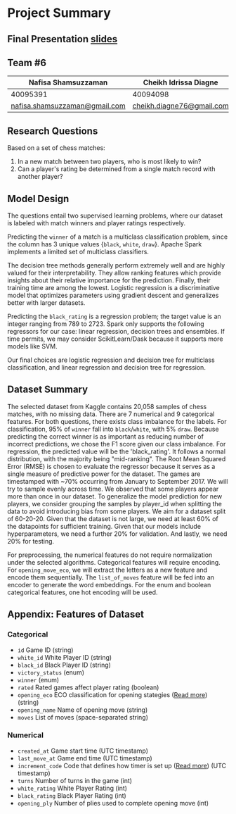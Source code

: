 # Project Summary
## Final Presentation [slides](https://docs.google.com/presentation/d/1SQhSIBqL-xoDLLsmSZWcP5XWd1d33-aB5xgpTvF6SSs/edit?usp=sharing)
## Team #6
|Nafisa Shamsuzzaman| Cheikh Idrissa Diagne| Yu Xiang Zhang| Karim Rhoualem|
|-|-|-|-|
|40095391|40094098|40009567|26603157|
|nafisa.shamsuzzaman@gmail.com|cheikh.diagne76@gmail.com|yuxiang.zhang@mail.concordia.ca|karim.rhoualem@gmail.com|

## Research Questions
Based on a set of chess matches:
1. In a new match between two players, who is most likely to win?
2. Can a player's rating be determined from a single match record with another player?

## Model Design
The questions entail two supervised learning problems, where our dataset is labeled with match winners and player ratings respectively.

Predicting the `winner` of a match is a multiclass classification problem, since the column has 3 unique values {`black`, `white`, `draw`}. Apache Spark implements a limited set of multiclass classifiers.

The decision tree methods generally perform extremely well and are highly valued for their interpretability. They allow ranking features which provide insights about their relative importance for the prediction. Finally, their training time are among the lowest. Logistic regression is a discriminative model that optimizes parameters using gradient descent and generalizes better with larger datasets. 

Predicting the `black_rating` is a regression problem; the target value is an integer ranging from 789 to 2723. Spark only supports the following regressors for our case: linear regression, decision trees and ensembles. If time permits, we may consider ScikitLearn/Dask because it supports more models like SVM.

Our final choices are logistic regression and decision tree for multiclass classification, and linear regression and decision tree for regression. 

## Dataset Summary 
The selected dataset from Kaggle contains 20,058 samples of chess matches, with no missing data. There are 7 numerical and 9 categorical features. For both questions, there exists class imbalance for the labels. For classification, 95% of `winner` fall into `black`/`white`, with 5% `draw`. Because predicting the correct winner is as important as reducing number of incorrect predictions, we chose the F1 score given our class imbalance. For regression, the predicted value will be the 'black_rating'. It follows a normal distribution, with the majority being "mid-ranking". The Root Mean Squared Error (RMSE) is chosen to evaluate the regressor because it serves as a single measure of predictive power for the dataset. The games are timestamped with ~70% occurring from January to September 2017. We will try to sample evenly across time. We observed that some players appear more than once in our dataset. To generalize the model prediction for new players, we consider grouping the samples by player_id when splitting the data to avoid introducing bias from some players. We aim for a dataset split of 60-20-20. Given that the dataset is not large, we need at least 60% of the datapoints for sufficient training. Given that our models include hyperparameters, we need a further 20% for validation. And lastly, we need 20% for testing.

For preprocessing, the numerical features do not require normalization under the selected algorithms. Categorical features will require encoding. For `opening_move_eco`, we will extract the letters as a new feature and encode them sequentially. The `list_of_moves` feature will be fed into an encoder to generate the word embeddings. For the enum and boolean categorical features, one hot encoding will be used.

## Appendix: Features of Dataset
### Categorical
* `id` Game ID (string)
* `white_id` White Player ID (string)
* `black_id` Black Player ID (string)
* `victory_status` (enum) 
* `winner` (enum)
* `rated` Rated games affect player rating  (boolean)
* `opening_eco` ECO classification for opening stategies ([Read more](https://www.365chess.com/eco.php)) (string)
* `opening_name` Name of opening move (string)
* `moves` List of moves (space-separated string)

### Numerical
* `created_at` Game start time (UTC timestamp)
* `last_move_at` Game end time (UTC timestamp) 
* `increment_code` Code that defines how timer is set up ([Read more](https://lichess.org/forum/lichess-feedback/adding-the-increment-for-move-one-on-lichess)) (UTC timestamp) 
* `turns` Number of turns in the game (int)
* `white_rating` White Player Rating (int) 
* `black_rating` Black Player Rating (int)
* `opening_ply` Number of plies used to complete opening move (int)
